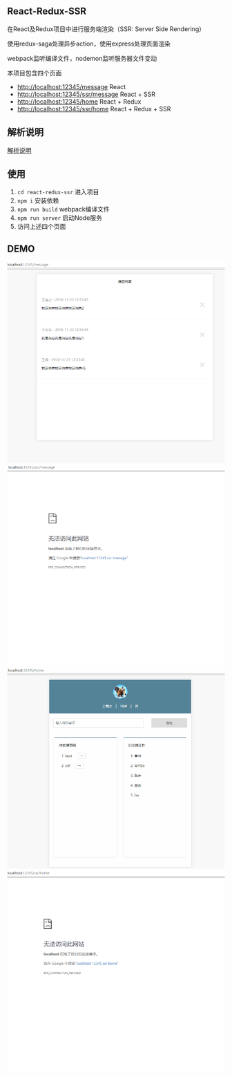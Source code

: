 
## React-Redux-SSR
在React及Redux项目中进行服务端渲染（SSR: Server Side Rendering）

使用redux-saga处理异步action，使用express处理页面渲染

webpack监听编译文件，nodemon监听服务器文件变动


本项目包含四个页面
- [http://localhost:12345/message](http://localhost:12345/message)  React
- [http://localhost:12345/ssr/message](http://localhost:12345/ssr/message)  React + SSR
- [http://localhost:12345/home](http://localhost:12345/home)  React + Redux
- [http://localhost:12345/ssr/home](http://localhost:12345/ssr/home)  React + Redux + SSR


## 解析说明

[解析说明](http://www.cnblogs.com/imwtr/p/7786204.html)


## 使用
1. `cd react-redux-ssr` 进入项目
2. `npm i` 安装依赖
3. `npm run build` webpack编译文件
4. `npm run server` 启动Node服务
5. 访问上述四个页面


## DEMO
![React](./message.gif)
![React + SSR](./message-ssr.gif)
![React + Redux](./home.gif)
![React + Redux + SSR](./home-ssr.gif)

